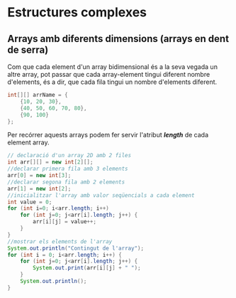 # Estructures complexes

## Arrays amb diferents dimensions (arrays en dent de serra)

Com que cada element d'un array bidimensional és a la seva vegada un altre array, pot passar que cada array-element tingui diferent nombre d'elements, és a dir, que cada fila tingui un nombre d'elements diferent.

```java
int[][] arrName = {
    {10, 20, 30},
    {40, 50, 60, 70, 80},
    {90, 100}
};
```

Per recórrer aquests arrays podem fer servir l'atribut ***length*** de cada element array.

```java
// declaració d'un array 2D amb 2 files
int arr[][] = new int[2][];
//declarar primera fila amb 3 elements
arr[0] = new int[3];
//declarar segona fila amb 2 elements 
arr[1] = new int[2];
//inicialitzar l'array amb valor seqüencials a cada element
int value = 0;
for (int i=0; i<arr.length; i++)
    for (int j=0; j<arr[i].length; j++) {
        arr[i][j] = value++;
    }
}
//mostrar els elements de l'array
System.out.println("Contingut de l'array");
for (int i = 0; i<arr.length; i++) {
    for (int j=0; j<arr[i].length; j++) {
        System.out.print(arr[i][j] + " ");
    }
    System.out.println();
}
```